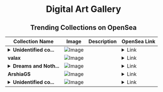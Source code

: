 <div align="center">

# Digital Art Gallery

## Trending Collections on OpenSea

| Collection Name                       | Image                                                                                     | Description                       | OpenSea Link                                                                                          |
|---------------------------------------|-------------------------------------------------------------------------------------------|-----------------------------------|--------------------------------------------------------------------------------------------------------|
| **<details><summary>Unidentified co...</summary>Unidentified contract 1bac6dce-5396-4c71-8526-96f84bbd3d6b</details>** | ![Image](https://i.seadn.io/s/raw/files/a837708742ad8afcb35eb60ba787976d.jpg?w=500&auto=format?w=200&auto=format) |  | <details><summary>Link</summary>[Unidentified contract 1bac6dce-5396-4c71-8526-96f84bbd3d6b](https://opensea.io/collection/unidentified-contract-1bac6dce-5396-4c71-8526-96f8)</details> |
| **valax** | ![Image](https://i.seadn.io/s/raw/files/a952f35fc3877c09b9b3cab4e71ba066.jpg?w=500&auto=format?w=200&auto=format) |  | <details><summary>Link</summary>[valax](https://opensea.io/collection/valax)</details> |
| **<details><summary>Dreams and Noth...</summary>Dreams and Nothing More</details>** | ![Image](https://i.seadn.io/s/raw/files/14643a331a4c063be10f63fbaafb0147.png?w=500&auto=format?w=200&auto=format) |  | <details><summary>Link</summary>[Dreams and Nothing More](https://opensea.io/collection/dreams-and-nothing-more)</details> |
| **ArshiaGS** | ![Image](https://i.seadn.io/s/raw/files/62bef0e3d20a2ea59e96f4897d7beabe.png?w=500&auto=format?w=200&auto=format) |  | <details><summary>Link</summary>[ArshiaGS](https://opensea.io/collection/arshiags)</details> |
| **<details><summary>Unidentified co...</summary>Unidentified contract db8ce1cb-a91a-49d0-a10f-826ae82bf8f0</details>** | ![Image](https://i.seadn.io/s/raw/files/a837708742ad8afcb35eb60ba787976d.jpg?w=500&auto=format?w=200&auto=format) |  | <details><summary>Link</summary>[Unidentified contract db8ce1cb-a91a-49d0-a10f-826ae82bf8f0](https://opensea.io/collection/unidentified-contract-db8ce1cb-a91a-49d0-a10f-826a)</details> |

</div>